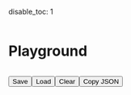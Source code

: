 disable_toc: 1

# Playground

<script src="https://unpkg.com/blockly/blockly.min.js"></script>
<script src="../../scripts/blockly_generated.js"></script>
<script src="../../scripts/lottie_blockly.js"></script>
<style>
html, body {
    min-height: 100vh;
}
body {
    display: flex;
    flex-flow: column;
}
div[role='main'], body > .container, #playground_layout
{
    width: 100%;
    height: 100%;
    padding: 0;
    margin: 0;
    flex-grow: 1;
    display: flex;
    flex-flow: column;
}

#playground_layout
{
    display: flex;
    flex-flow: row;
    align-items: stretch;
}
#blockly_div
{
    flex-grow: 1;
}
#playground_output_container
{
    width: 512px;
}
#lottie_player
{
    width: 512px;
    height: 512px
}
#playground_output
{
    margin: 0;
    width: 512px;
    display: flex;
    flex-flow: column;
}
#playground_output pre
{
    margin: 0;
    overflow: auto;
    flex-grow: 1;

}
#playground_output pre code
{
    display: block;
    min-height: 0;
    height: 0;
}
#playground_output_buttons
{
    padding: 0;
    list-style: none;
    display: flex;
}
</style>

<div id="playground_layout">
    <div id="blockly_div"></div>
    <div id="playground_output">
        <ul id="playground_output_buttons">
            <li><button onclick="save()">Save</button></li>
            <li><button onclick="load()">Load</button></li>
            <li><button onclick="clear_workspace()">Clear</button></li>
            <li><button onclick="copy_json()">Copy JSON</button></li>
        </ul>
        <div class="alpha_checkered" id="lottie_player"></div>
        <pre><code id="blockly_output"></code></pre>
    </div>
</div>

<script>

function save()
{
    var xml = Blockly.Xml.workspaceToDom(Blockly.mainWorkspace);
    localStorage.setItem("blockly_lottie", Blockly.Xml.domToText(xml));
}

function load()
{
    Blockly.mainWorkspace.clear();
    var xml = Blockly.Xml.textToDom(localStorage.getItem("blockly_lottie"));
    Blockly.Xml.domToWorkspace(xml, Blockly.mainWorkspace);
    update_code();
}

function clear_workspace()
{
    Blockly.mainWorkspace.clear();
    update_code();
}

function update_code()
{
    var top_block = workspace.getTopBlocks()[0];
    var json = {};
    if ( top_block !== undefined )
        json = generator.block_to_json(top_block);

    document.getElementById("blockly_output").innerText = JSON.stringify(json, null, 4);

    var anim_data = {
        container: document.getElementById('lottie_player'),
        renderer: 'svg',
        loop: true,
        autoplay: true,
        animationData: json
    };

    var frame = 0;

    if ( anim != null )
    {
        try {
            frame = anim.currentFrame
        } catch (e) {}
        try {
            anim.destroy();
        } catch (e) {}
        anim = null;
    }

    anim = bodymovin.loadAnimation(anim_data);
    if ( frame != 0 )
        anim.goToAndPlay(frame, true);

}


function copy_json()
{
    var element = document.getElementById("blockly_output");
    var text = element.innerText;
    /*
    var temp_input = document.createElement("input");
    temp_input.setAttribute('value', secretInfo)
    temp_input.select();
                document.execCommand('copy');
                $body.removeChild($tempInput);

    element.select();*/

    navigator.clipboard.writeText(text);
}

var options = {
  comments: true,
  toolbox: lottie_toolbox,
  media: 'https://unpkg.com/blockly/media/',
  collapse: true,
};

var workspace = Blockly.inject("blockly_div", options);
var generator = new BlockyJsonGenerator();
var anim = null;

workspace.addChangeListener(update_code);
load();



</script>

